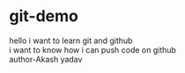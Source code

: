 # git-demo
hello i want to learn git and github 
<br>
i want to know how i can push code on github
<br>
author-Akash yadav
